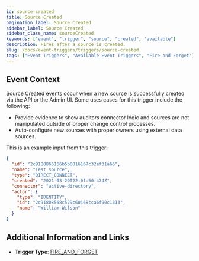 ```yaml
---
id: source-created
title: Source Created
pagination_label: Source Created
sidebar_label: Source Created
sidebar_class_name: sourceCreated
keywords: ["event", "trigger", "source", "created", "available"]
description: Fires after a source is created.
slug: /docs/event-triggers/triggers/source-created
tags: ["Event Triggers", "Available Event Triggers", "Fire and Forget"]
---
```


## Event Context

Source Created events occur when a new source is successfully created via the
API or the Admin UI. Some uses cases for this trigger include the following:

- Provide evidence to show auditors connector logic and sources are not
  manipulated outside of proper change control processes.
- Auto-configure new sources with proper owners using external data sources.

This is an example input from this trigger:

```json
{
  "id": "2c9180866166b5b0016167c32ef31a66",
  "name": "Test source",
  "type": "DIRECT_CONNECT",
  "created": "2021-03-29T22:01:50.474Z",
  "connector": "active-directory",
  "actor": {
    "type": "IDENTITY",
    "id": "2c91808568c529c60168cca6f90c1313",
    "name": "William Wilson"
  }
}
```

## Additional Information and Links

- **Trigger Type**: [FIRE_AND_FORGET](../trigger-types.md#fire-and-forget)
<!-- [Input schema](https://developer.sailpoint.com/apis/beta/#section/Source-Created-Event-Trigger-Input) -->
